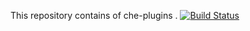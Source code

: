 This repository contains of che-plugins . 
[![Build Status](https://travis-ci.org/codenvy/che-plugins.svg?branch=master)](https://travis-ci.org/codenvy/che-plugins)
